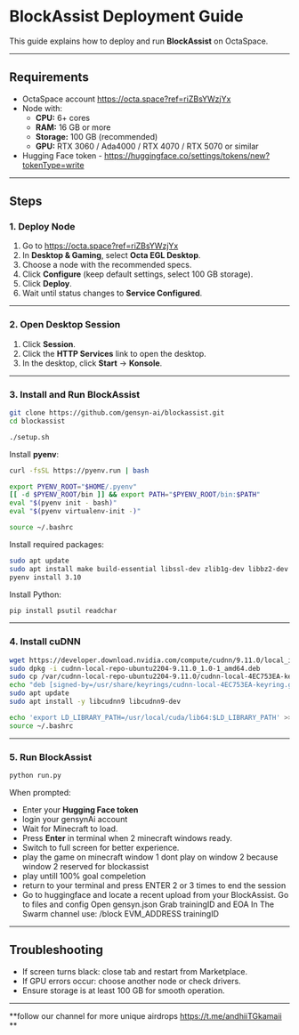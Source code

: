 # BlockAssist Deployment Guide

This guide explains how to deploy and run **BlockAssist** on OctaSpace.

---

## Requirements
- OctaSpace account https://octa.space?ref=riZBsYWzjYx
- Node with:
  - **CPU:** 6+ cores
  - **RAM:** 16 GB or more
  - **Storage:** 100 GB (recommended)
  - **GPU:** RTX 3060 / Ada4000 / RTX 4070 / RTX 5070 or similar
- Hugging Face token - https://huggingface.co/settings/tokens/new?tokenType=write

---

## Steps

### 1. Deploy Node
1. Go to https://octa.space?ref=riZBsYWzjYx
2. In **Desktop & Gaming**, select **Octa EGL Desktop**.
3. Choose a node with the recommended specs.
4. Click **Configure** (keep default settings, select 100 GB storage).
5. Click **Deploy**.
6. Wait until status changes to **Service Configured**.

---

### 2. Open Desktop Session
1. Click **Session**.
2. Click the **HTTP Services** link to open the desktop.
3. In the desktop, click **Start** → **Konsole**.

---

### 3. Install and Run BlockAssist

```bash
git clone https://github.com/gensyn-ai/blockassist.git
cd blockassist
```

```bash
./setup.sh
```

Install **pyenv**:
```bash
curl -fsSL https://pyenv.run | bash
```

```bash
export PYENV_ROOT="$HOME/.pyenv"
[[ -d $PYENV_ROOT/bin ]] && export PATH="$PYENV_ROOT/bin:$PATH"
eval "$(pyenv init - bash)"
eval "$(pyenv virtualenv-init -)"
```

```bash
source ~/.bashrc
```

Install required packages:
```bash
sudo apt update
sudo apt install make build-essential libssl-dev zlib1g-dev libbz2-dev libreadline-dev libsqlite3-dev curl git libncursesw5-dev xz-utils tk-dev libxml2-dev libxmlsec1-dev libffi-dev liblzma-dev # Dependencies for Python installation
pyenv install 3.10
```

Install Python:
```bash
pip install psutil readchar
```

---

### 4. Install cuDNN

```bash
wget https://developer.download.nvidia.com/compute/cudnn/9.11.0/local_installers/cudnn-local-repo-ubuntu2204-9.11.0_1.0-1_amd64.deb
sudo dpkg -i cudnn-local-repo-ubuntu2204-9.11.0_1.0-1_amd64.deb
sudo cp /var/cudnn-local-repo-ubuntu2204-9.11.0/cudnn-local-4EC753EA-keyring.gpg /usr/share/keyrings/
echo "deb [signed-by=/usr/share/keyrings/cudnn-local-4EC753EA-keyring.gpg] file:///var/cudnn-local-repo-ubuntu2204-9.11.0 /" | sudo tee /etc/apt/sources.list.d/cudnn-local.list
sudo apt update
sudo apt install -y libcudnn9 libcudnn9-dev
```

```bash
echo 'export LD_LIBRARY_PATH=/usr/local/cuda/lib64:$LD_LIBRARY_PATH' >> ~/.bashrc
source ~/.bashrc
```

---

### 5. Run BlockAssist

```bash
python run.py
```

When prompted:
- Enter your **Hugging Face token**
- login your gensynAi account 
- Wait for Minecraft to load.
- Press **Enter** in terminal when 2 minecraft windows ready.
- Switch to full screen for better experience.
- play the game on minecraft window 1 dont play on window 2 because window 2 reserved for blockassist
- play untill 100% goal compeletion
- return to your terminal and press ENTER 2 or 3 times to end the session
- Go to huggingface and locate a recent upload from your BlockAssist.
Go to files and config
Open gensyn.json
Grab trainingID and EOA
In The Swarm channel use: /block EVM_ADDRESS trainingID
---

## Troubleshooting
- If screen turns black: close tab and restart from Marketplace.
- If GPU errors occur: choose another node or check drivers.
- Ensure storage is at least 100 GB for smooth operation.

---

**follow our channel for more unique airdrops https://t.me/andhiiTGkamaii **
